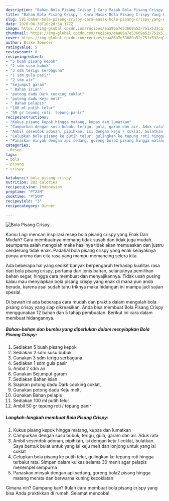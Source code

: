 ```yaml
---
description: "Bahan Bola Pisang Crispy | Cara Masak Bola Pisang Crispy Yang Enak Dan Lezat"
title: "Bahan Bola Pisang Crispy | Cara Masak Bola Pisang Crispy Yang Enak Dan Lezat"
slug: 591-bahan-bola-pisang-crispy-cara-masak-bola-pisang-crispy-yang-enak-dan-lezat
date: 2020-06-30T10:28:54.177Z
image: https://img-global.cpcdn.com/recipes/eaa86a7e53669a52/751x532cq70/bola-pisang-crispy-foto-resep-utama.jpg
thumbnail: https://img-global.cpcdn.com/recipes/eaa86a7e53669a52/751x532cq70/bola-pisang-crispy-foto-resep-utama.jpg
cover: https://img-global.cpcdn.com/recipes/eaa86a7e53669a52/751x532cq70/bola-pisang-crispy-foto-resep-utama.jpg
author: Blake Spencer
ratingvalue: 5
reviewcount: 8
recipeingredient:
- "5 buah pisang kepok"
- "2 sdm susu bubuk"
- "3 sdm terigu serbaguna"
- "1 sdm gula pasir"
- "2 sdm air"
- "Sejumput garam"
- " Bahan isian"
- "potong dadu Dark cooking coklat"
- "potong dadu Keju melt"
- " Bahan pelapis"
- "100 ml putih telur"
- "50 gr tepung roti  tepung panir"
recipeinstructions:
- "Kukus pisang kepok hingga matang, kupas dan lumatkan"
- "Campurkan dengan susu bubuk, terigu, gula, garam dan air. Aduk rata"
- "Ambil sesendok adonan, pipihkan, isi dengan keju / coklat, bulatkan. Saya bentuk bulat untuk yang isi keju melt dan lonjong untuk yang isi coklat"
- "Celupkan bola pisang ke putih telur, gulingkan ke tepung roti hingga terbalut rata. Simpan dalam kulkas selama 30 menit agar pelapis menempel sempurna"
- "Panaskan minyak dengan api sedang, goreng bola2 pisang hingga matang merata dan berwarna kuning kecoklatan"
categories:
- Resep
tags:
- bola
- pisang
- crispy

katakunci: bola pisang crispy 
nutrition: 282 calories
recipecuisine: Indonesian
preptime: "PT22M"
cooktime: "PT50M"
recipeyield: "3"
recipecategory: Dinner

---
```



![Bola Pisang Crispy](https://img-global.cpcdn.com/recipes/eaa86a7e53669a52/751x532cq70/bola-pisang-crispy-foto-resep-utama.jpg)

Kamu Lagi mencari inspirasi resep bola pisang crispy yang Enak Dan Mudah? Cara membuatnya memang tidak susah dan tidak juga mudah. seumpama salah mengolah maka hasilnya tidak akan memuaskan dan justru cenderung tidak enak. Padahal bola pisang crispy yang enak selayaknya punya aroma dan cita rasa yang mampu memancing selera kita.

Ada beberapa hal yang sedikit banyak berpengaruh terhadap kualitas rasa dari bola pisang crispy, pertama dari jenis bahan, selanjutnya pemilihan bahan segar, hingga cara membuat dan menyajikannya. Tidak usah pusing kalau mau menyiapkan bola pisang crispy yang enak di mana pun anda berada, karena asal sudah tahu triknya maka hidangan ini mampu jadi sajian spesial.




Di bawah ini ada beberapa cara mudah dan praktis dalam mengolah bola pisang crispy yang siap dikreasikan. Anda bisa membuat Bola Pisang Crispy menggunakan 12 bahan dan 5 tahap pembuatan. Berikut ini cara dalam membuat hidangannya.

<!--inarticleads1-->

##### Bahan-bahan dan bumbu yang diperlukan dalam menyiapkan Bola Pisang Crispy:

1. Sediakan 5 buah pisang kepok
1. Sediakan 2 sdm susu bubuk
1. Gunakan 3 sdm terigu serbaguna
1. Sediakan 1 sdm gula pasir
1. Ambil 2 sdm air
1. Gunakan Sejumput garam
1. Sediakan  Bahan isian
1. Siapkan potong dadu Dark cooking coklat,
1. Gunakan potong dadu Keju melt,
1. Gunakan  Bahan pelapis
1. Sediakan 100 ml putih telur
1. Ambil 50 gr tepung roti / tepung panir




<!--inarticleads2-->

##### Langkah-langkah membuat Bola Pisang Crispy:

1. Kukus pisang kepok hingga matang, kupas dan lumatkan
1. Campurkan dengan susu bubuk, terigu, gula, garam dan air. Aduk rata
1. Ambil sesendok adonan, pipihkan, isi dengan keju / coklat, bulatkan. Saya bentuk bulat untuk yang isi keju melt dan lonjong untuk yang isi coklat
1. Celupkan bola pisang ke putih telur, gulingkan ke tepung roti hingga terbalut rata. Simpan dalam kulkas selama 30 menit agar pelapis menempel sempurna
1. Panaskan minyak dengan api sedang, goreng bola2 pisang hingga matang merata dan berwarna kuning kecoklatan




Gimana nih? Gampang kan? Itulah cara membuat bola pisang crispy yang bisa Anda praktikkan di rumah. Selamat mencoba!
